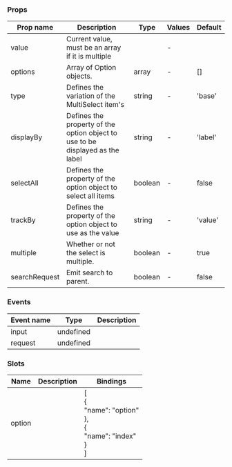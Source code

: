 ### Props

| Prop name     | Description                                                                      | Type    | Values | Default |
| ------------- | -------------------------------------------------------------------------------- | ------- | ------ | ------- |
| value         | Current value, must be an array if it is multiple                                |         | -      |         |
| options       | Array of Option objects.                                                         | array   | -      | []      |
| type          | Defines the variation of the MultiSelect item's                                  | string  | -      | 'base'  |
| displayBy     | Defines the property of the option object to use to be<br>displayed as the label | string  | -      | 'label' |
| selectAll     | Defines the property of the option object to select all items                    | boolean | -      | false   |
| trackBy       | Defines the property of the option object to use as the value                    | string  | -      | 'value' |
| multiple      | Whether or not the select is multiple.                                           | boolean | -      | true    |
| searchRequest | Emit search to parent.                                                           | boolean | -      | false   |

### Events

| Event name | Type      | Description |
| ---------- | --------- | ----------- |
| input      | undefined |
| request    | undefined |

### Slots

| Name   | Description | Bindings                                                                 |
| ------ | ----------- | ------------------------------------------------------------------------ |
| option |             | [<br> {<br> "name": "option"<br> },<br> {<br> "name": "index"<br> }<br>] |
